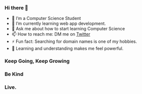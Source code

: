 ### Hi there 👋

<!--
**yuvraajsj18/yuvraajsj18** is a ✨ _special_ ✨ repository because its `README.md` (this file) appears on your GitHub profile.

Here are some ideas to get you started:

- 🔭 I’m currently working on ...
- 🌱 I’m currently learning ...
- 👯 I’m looking to collaborate on ...
- 🤔 I’m looking for help with ...
- 💬 Ask me about ...
- 📫 How to reach me: ...
- 😄 Pronouns: ...
- ⚡ Fun fact: ...
-->

- 🔭 I’m a Computer Science Student
- 🌱 I’m currently learning web app development.
- 💬 Ask me about how to start learning Computer Science
- 📫 How to reach me: DM me on [Twitter](twitter.com/yuvraajsj18)
- ⚡ Fun fact: Searching for domain names is one of my hobbies.
- 🔭 Learning and understanding makes me feel powerful.

### Keep Going, Keep Growing
### Be Kind
### Live.
